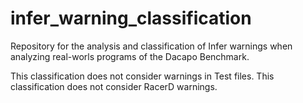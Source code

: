 # infer_warning_classification

Repository for the analysis and classification of Infer warnings when analyzing real-worls programs of the Dacapo Benchmark.

This classification does not consider warnings in Test files.
This classification does not consider RacerD warnings.
